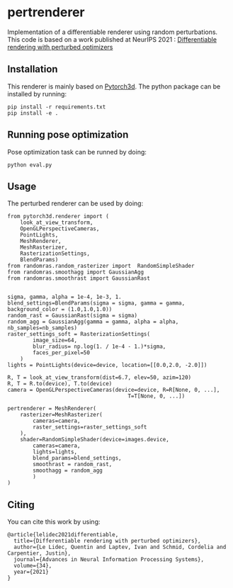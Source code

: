 # pertrenderer
Implementation of a differentiable renderer using random perturbations. This code is based on a work published at NeurIPS 2021 : [Differentiable rendering with perturbed optimizers](https://proceedings.neurips.cc/paper/2021/hash/ab233b682ec355648e7891e66c54191b-Abstract.html)


## Installation
This renderer is mainly based on [Pytorch3d](https://pytorch3d.org/). The python package can be installed by running:

```
pip install -r requirements.txt
pip install -e .
```

## Running pose optimization
Pose optimization task can be runned by doing:
```
python eval.py
```


## Usage
The perturbed renderer can be used by doing:
```
from pytorch3d.renderer import (
    look_at_view_transform,
    OpenGLPerspectiveCameras,
    PointLights,
    MeshRenderer,
    MeshRasterizer,
    RasterizationSettings,
    BlendParams)
from randomras.random_rasterizer import  RandomSimpleShader
from randomras.smoothagg import GaussianAgg
from randomras.smoothrast import GaussianRast


sigma, gamma, alpha = 1e-4, 1e-3, 1.
blend_settings=BlendParams(sigma = sigma, gamma = gamma, background_color = (1.0,1.0,1.0)) 
random_rast = GaussianRast(sigma = sigma)
random_agg = GaussianAgg(gamma = gamma, alpha = alpha, nb_samples=nb_samples)
raster_settings_soft = RasterizationSettings(
        image_size=64, 
        blur_radius= np.log(1. / 1e-4 - 1.)*sigma, 
        faces_per_pixel=50
    )
lights = PointLights(device=device, location=[[0.0,2.0, -2.0]])

R, T = look_at_view_transform(dist=6.7, elev=50, azim=120)
R, T = R.to(device), T.to(device)
camera = OpenGLPerspectiveCameras(device=device, R=R[None, 0, ...], 
                                      T=T[None, 0, ...]) 

pertrenderer = MeshRenderer(
    rasterizer=MeshRasterizer(
        cameras=camera, 
        raster_settings=raster_settings_soft
    ),
    shader=RandomSimpleShader(device=images.device,
        cameras=camera,
        lights=lights,
        blend_params=blend_settings,
        smoothrast = random_rast,
        smoothagg = random_agg
        )
)

```
## Citing
You can cite this work by using:
```
@article{lelidec2021differentiable,
  title={Differentiable rendering with perturbed optimizers},
  author={Le Lidec, Quentin and Laptev, Ivan and Schmid, Cordelia and Carpentier, Justin},
  journal={Advances in Neural Information Processing Systems},
  volume={34},
  year={2021}
}
```
